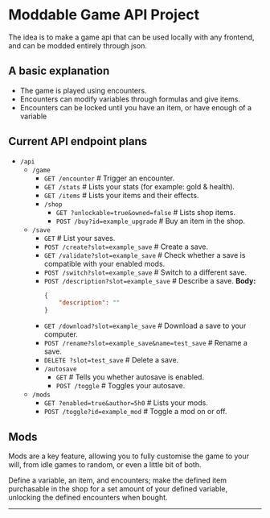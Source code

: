 # Moddable Game API Project
The idea is to make a game api that can be used locally with any frontend, and can be modded entirely through json.

## A basic explanation
- The game is played using encounters. 
- Encounters can modify variables through formulas and give items. 
- Encounters can be locked until you have an item, or have enough of a variable

## Current API endpoint plans
- `/api`
    - `/game`
        - `GET /encounter` # Trigger an encounter. 
        - `GET /stats` # Lists your stats (for example: gold & health). 
        - `GET /items` # Lists your items and their effects. 
        - `/shop`
            - `GET ?unlockable=true&owned=false` # Lists shop items. 
            - `POST /buy?id=example_upgrade` # Buy an item in the shop. 
    - `/save` 
        - `GET` # List your saves. 
        - `POST /create?slot=example_save` # Create a save. 
        - `GET /validate?slot=example_save` # Check whether a save is compatible with your enabled mods. 
        - `POST /switch?slot=example_save` # Switch to a different save. 
        - `POST /description?slot=example_save` # Describe a save. 
            **Body:**  
            ```json
            {
                "description": ""
            }
            ```
        - `GET /download?slot=example_save` # Download a save to your computer. 
        - `POST /rename?slot=example_save&name=test_save` # Rename a save. 
        - `DELETE ?slot=test_save` # Delete a save. 
        - `/autosave`
            - `GET` # Tells you whether autosave is enabled. 
            - `POST /toggle` # Toggles your autosave. 
  - `/mods`
    - `GET ?enabled=true&author=5h0` # Lists your mods. 
    - `POST /toggle?id=example_mod` # Toggle a mod on or off. 

## Mods
Mods are a key feature, allowing you to fully customise the game to your will, from idle games to random, or even a little bit of both. 

Define a variable, an item, and encounters; make the defined item purchasable in the shop for a set amount of your defined variable, unlocking the defined encounters when bought. 


---
